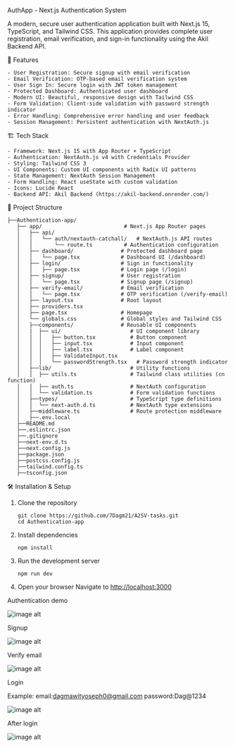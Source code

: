 
AuthApp - Next.js Authentication System

A modern, secure user authentication application built with Next.js 15, TypeScript, and Tailwind CSS. This application provides complete user registration, email verification, and sign-in functionality using the Akil Backend API.

🚀 Features

    - User Registration: Secure signup with email verification
    - Email Verification: OTP-based email verification system  
    - User Sign In: Secure login with JWT token management
    - Protected Dashboard: Authenticated user dashboard
    - Modern UI: Beautiful, responsive design with Tailwind CSS
    - Form Validation: Client-side validation with password strength indicator
    - Error Handling: Comprehensive error handling and user feedback
    - Session Management: Persistent authentication with NextAuth.js

🏗️ Tech Stack

    - Framework: Next.js 15 with App Router + TypeScript
    - Authentication: NextAuth.js v4 with Credentials Provider
    - Styling: Tailwind CSS 3
    - UI Components: Custom UI components with Radix UI patterns
    - State Management: NextAuth Session Management
    - Form Handling: React useState with custom validation
    - Icons: Lucide React
    - Backend API: Akil Backend (https://akil-backend.onrender.com/)

📁 Project Structure

    ├──Authentication-app/
       ├── app/                          # Next.js App Router pages
       │   ├── api/
       │   │   └── auth/nextauth-catchall/   # NextAuth.js API routes
       │   │       └── route.ts          # Authentication configuration
       │   ├── dashboard/               # Protected dashboard page
       │   │   └── page.tsx             # Dashboard UI (/dashboard)
       │   ├── login/                   # Sign in functionality
       │   │   ├── page.tsx             # Login page (/login)
       │   ├── signup/                  # User registration
       │   │   └── page.tsx             # Signup page (/signup)
       │   ├── verify-email/            # Email verification
       │   │   └── page.tsx             # OTP verification (/verify-email)
       │   ├── layout.tsx               # Root layout
       │   ├── providers.tsx
       │   ├── page.tsx                 # Homepage
       │   └── globals.css              # Global styles and Tailwind CSS
       │   ├──components/               # Reusable UI components
       │   |  ├── ui/                      # UI component library
       │   │  │   ├── button.tsx           # Button component
       │   │  │   ├── input.tsx            # Input component
       │   │  │   ├── label.tsx            # Label component
       │   │  │   ├── ValidateInput.tsx
       │   │  │   └── passwordStrength.tsx   # Password strength indicator
       │   ├──lib/                         # Utility functions
       │   │  ├── utils.ts                 # Tailwind class utilities (cn function)
       │   │  ├── auth.ts                  # NextAuth configuration
       │   │  └── validation.ts            # Form validation functions
       │   ├──types/                       # TypeScript type definitions
       │   │  └── next-auth.d.ts           # NextAuth type extensions
       │   ├──middleware.ts                # Route protection middleware
       │   ├──.env.local
       ├──README.md
       ├──.eslintrc.json
       ├──.gitignore
       ├──next-env.d.ts
       ├──next.config.js
       ├──package.json
       ├──postcss.config.js
       ├──tailwind.config.ts
       ├──tsconfig.json

🛠️ Installation & Setup

1. Clone the repository

       git clone https://github.com/7Dagm21/A2SV-tasks.git
       cd Authentication-app
   

2. Install dependencies
  
       npm install


3. Run the development server
   
       npm run dev
 

4. Open your browser
   Navigate to [http://localhost:3000](http://localhost:3000)


Authentication demo

![image alt](https://github.com/7Dagm21/A2SV-tasks/blob/d89f693d5a8ba6923e613408e9a1b799ffa0d547/Authentication-app/auth%20demo.png)

Signup

![image alt](https://github.com/7Dagm21/A2SV-tasks/blob/d89f693d5a8ba6923e613408e9a1b799ffa0d547/Authentication-app/signup.png)

Verify email

![image alt](https://github.com/7Dagm21/A2SV-tasks/blob/d89f693d5a8ba6923e613408e9a1b799ffa0d547/Authentication-app/verify%20email.png)

Login

Example:
email:dagmawityoseph0@gmail.com
password:Dag@1234

![image alt](https://github.com/7Dagm21/A2SV-tasks/blob/d89f693d5a8ba6923e613408e9a1b799ffa0d547/Authentication-app/login.png)

After login

![image alt](https://github.com/7Dagm21/A2SV-tasks/blob/d89f693d5a8ba6923e613408e9a1b799ffa0d547/Authentication-app/after%20login.png)
